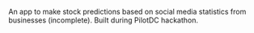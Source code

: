 An app to make stock predictions based on social media statistics from businesses (incomplete). Built during PilotDC hackathon.
